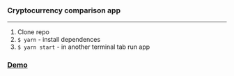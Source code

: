### Cryptocurrency comparison app

---

1. Clone repo
2. `$ yarn` - install dependences
3. `$ yarn start` - in another terminal tab run app

### [Demo](https://mistercrude.github.io/crypto-pairs/)
